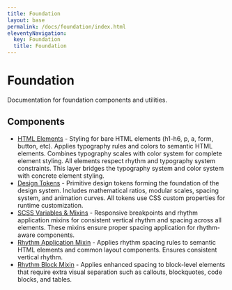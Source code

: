 ```yaml
---
title: Foundation
layout: base
permalink: /docs/foundation/index.html
eleventyNavigation:
  key: Foundation
  title: Foundation
---
```


# Foundation

Documentation for foundation components and utilities.

## Components

- [HTML Elements](/docs/html-elements/) - Styling for bare HTML elements (h1-h6, p, a, form, button, etc).
Applies typography rules and colors to semantic HTML elements.
Combines typography scales with color system for complete element styling.
All elements respect rhythm and typography system constraints.
This layer bridges the typography system and color system with concrete element styling.
- [Design Tokens](/docs/design-tokens/) - Primitive design tokens forming the foundation of the design system.
Includes mathematical ratios, modular scales, spacing system, and animation curves.
All tokens use CSS custom properties for runtime customization.
- [SCSS Variables & Mixins](/docs/scss-variables-&-mixins/) - Responsive breakpoints and rhythm application mixins for consistent
vertical rhythm and spacing across all elements. These mixins ensure proper
spacing application for rhythm-aware components.
- [Rhythm Application Mixin](/docs/rhythm-application-mixin/) - Applies rhythm spacing rules to semantic HTML elements
and common layout components. Ensures consistent vertical rhythm.
- [Rhythm Block Mixin](/docs/rhythm-block-mixin/) - Applies enhanced spacing to block-level elements that require
extra visual separation such as callouts, blockquotes, code blocks, and tables.

